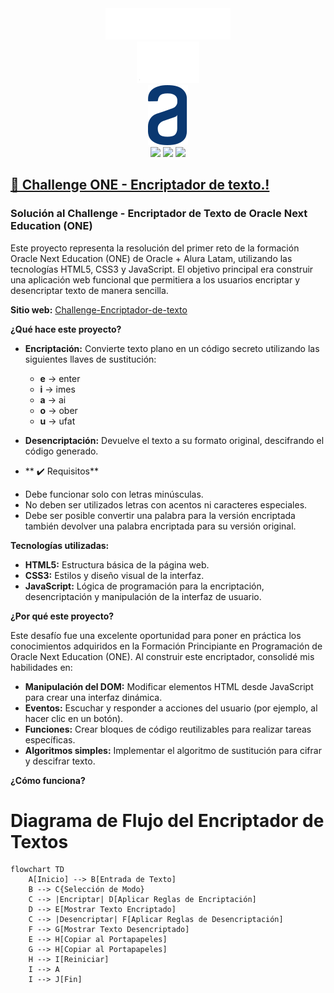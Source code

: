 <div align="center"><img src="IMG/logo-aluralatam-oracle.svg" width="200"/></div>
<div align="center"><img src="IMG/rh03-one-v-black-lad2.png" width="100"/></div>
<div align="center"><img src="IMG/logoAlura.svg" width="64"/></div>

<div align="center">
    <img src="https://img.shields.io/badge/JavaScript-5A5A5A?logo=javascript&logoColor=yelllow"/>
    <img src="https://img.shields.io/badge/HTML-5A5A5A?logo=html5" />
    <img src="https://img.shields.io/badge/CSS-5A5A5A?logo=css3&logoColor=01A3D8" />
</div>



## **[🔏 Challenge ONE - Encriptador de texto.!](https://zeustroyano.github.io/Challenge-Encriptador-de-texto/)**

### **Solución al Challenge - Encriptador de Texto de Oracle Next Education (ONE)**

Este proyecto representa la resolución del primer reto de la formación Oracle Next Education (ONE) de Oracle + Alura Latam, utilizando las tecnologías HTML5, CSS3 y JavaScript. El objetivo principal era construir una aplicación web funcional que permitiera a los usuarios encriptar y desencriptar texto de manera sencilla.

**Sitio web:** [Challenge-Encriptador-de-texto]([https://tusitioweb.com](https://zeustroyano.github.io/Challenge-Encriptador-de-texto/))

**¿Qué hace este proyecto?**

* **Encriptación:** Convierte texto plano en un código secreto utilizando las siguientes llaves de sustitución:
  * **e** -> enter
  * **i** -> imes
  * **a** -> ai
  * **o** -> ober
  * **u** -> ufat
* **Desencriptación:** Devuelve el texto a su formato original, descifrando el código generado.
  
* ** ✔️ Requisitos**

- Debe funcionar solo con letras minúsculas.
- No deben ser utilizados letras con acentos ni caracteres especiales.
- Debe ser posible convertir una palabra para la versión encriptada también devolver una palabra encriptada para su versión original.

**Tecnologías utilizadas:**

* **HTML5:** Estructura básica de la página web.
* **CSS3:** Estilos y diseño visual de la interfaz.
* **JavaScript:** Lógica de programación para la encriptación, desencriptación y manipulación de la interfaz de usuario.

**¿Por qué este proyecto?**

Este desafío fue una excelente oportunidad para poner en práctica los conocimientos adquiridos en la Formación Principiante en Programación de Oracle Next Education (ONE). Al construir este encriptador, consolidé mis habilidades en:

* **Manipulación del DOM:** Modificar elementos HTML desde JavaScript para crear una interfaz dinámica.
* **Eventos:** Escuchar y responder a acciones del usuario (por ejemplo, al hacer clic en un botón).
* **Funciones:** Crear bloques de código reutilizables para realizar tareas específicas.
* **Algoritmos simples:** Implementar el algoritmo de sustitución para cifrar y descifrar texto.

**¿Cómo funciona?**
# Diagrama de Flujo del Encriptador de Textos

```mermaid
flowchart TD
    A[Inicio] --> B[Entrada de Texto]
    B --> C{Selección de Modo}
    C --> |Encriptar| D[Aplicar Reglas de Encriptación]
    D --> E[Mostrar Texto Encriptado]
    C --> |Desencriptar| F[Aplicar Reglas de Desencriptación]
    F --> G[Mostrar Texto Desencriptado]
    E --> H[Copiar al Portapapeles]
    G --> H[Copiar al Portapapeles]
    H --> I[Reiniciar]
    I --> A
    I --> J[Fin]
